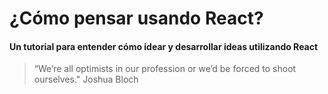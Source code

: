 # ¿Cómo pensar usando React? 

#### Un tutorial para entender cómo idear y desarrollar ideas utilizando React

> “We’re all optimists in our profession or we’d be forced to shoot ourselves." Joshua Bloch
